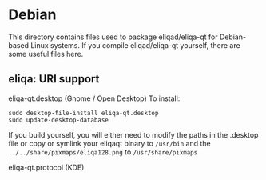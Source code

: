 
Debian
====================
This directory contains files used to package eliqad/eliqa-qt
for Debian-based Linux systems. If you compile eliqad/eliqa-qt yourself, there are some useful files here.

## eliqa: URI support ##


eliqa-qt.desktop  (Gnome / Open Desktop)
To install:

	sudo desktop-file-install eliqa-qt.desktop
	sudo update-desktop-database

If you build yourself, you will either need to modify the paths in
the .desktop file or copy or symlink your eliqaqt binary to `/usr/bin`
and the `../../share/pixmaps/eliqa128.png` to `/usr/share/pixmaps`

eliqa-qt.protocol (KDE)


